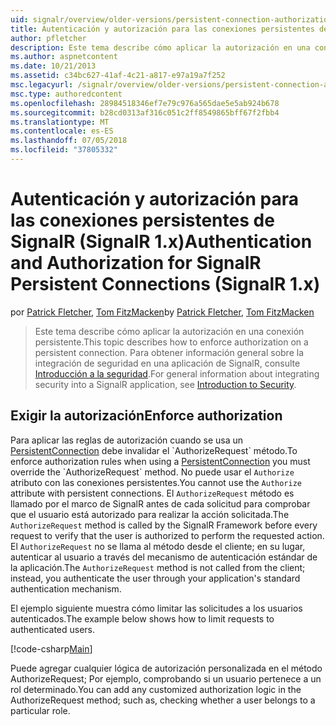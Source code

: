 ```yaml
---
uid: signalr/overview/older-versions/persistent-connection-authorization
title: Autenticación y autorización para las conexiones persistentes de SignalR (SignalR 1.x) | Microsoft Docs
author: pfletcher
description: Este tema describe cómo aplicar la autorización en una conexión persistente. Para obtener información general sobre la integración de seguridad en una aplicación de SignalR,...
ms.author: aspnetcontent
ms.date: 10/21/2013
ms.assetid: c34bc627-41af-4c21-a817-e97a19a7f252
msc.legacyurl: /signalr/overview/older-versions/persistent-connection-authorization
msc.type: authoredcontent
ms.openlocfilehash: 28984518346ef7e79c976a565dae5e5ab924b678
ms.sourcegitcommit: b28cd0313af316c051c2ff8549865bff67f2fbb4
ms.translationtype: MT
ms.contentlocale: es-ES
ms.lasthandoff: 07/05/2018
ms.locfileid: "37805332"
---
```

<a name="authentication-and-authorization-for-signalr-persistent-connections-signalr-1x"></a><span data-ttu-id="30ac3-104">Autenticación y autorización para las conexiones persistentes de SignalR (SignalR 1.x)</span><span class="sxs-lookup"><span data-stu-id="30ac3-104">Authentication and Authorization for SignalR Persistent Connections (SignalR 1.x)</span></span>
====================
<span data-ttu-id="30ac3-105">por [Patrick Fletcher](https://github.com/pfletcher), [Tom FitzMacken](https://github.com/tfitzmac)</span><span class="sxs-lookup"><span data-stu-id="30ac3-105">by [Patrick Fletcher](https://github.com/pfletcher), [Tom FitzMacken](https://github.com/tfitzmac)</span></span>

> <span data-ttu-id="30ac3-106">Este tema describe cómo aplicar la autorización en una conexión persistente.</span><span class="sxs-lookup"><span data-stu-id="30ac3-106">This topic describes how to enforce authorization on a persistent connection.</span></span> <span data-ttu-id="30ac3-107">Para obtener información general sobre la integración de seguridad en una aplicación de SignalR, consulte [Introducción a la seguridad](index.md).</span><span class="sxs-lookup"><span data-stu-id="30ac3-107">For general information about integrating security into a SignalR application, see [Introduction to Security](index.md).</span></span>


## <a name="enforce-authorization"></a><span data-ttu-id="30ac3-108">Exigir la autorización</span><span class="sxs-lookup"><span data-stu-id="30ac3-108">Enforce authorization</span></span>

<span data-ttu-id="30ac3-109">Para aplicar las reglas de autorización cuando se usa un [PersistentConnection](https://msdn.microsoft.com/library/microsoft.aspnet.signalr.persistentconnection(v=vs.111).aspx) debe invalidar el `AuthorizeRequest` método.</span><span class="sxs-lookup"><span data-stu-id="30ac3-109">To enforce authorization rules when using a [PersistentConnection](https://msdn.microsoft.com/library/microsoft.aspnet.signalr.persistentconnection(v=vs.111).aspx) you must override the `AuthorizeRequest` method.</span></span> <span data-ttu-id="30ac3-110">No puede usar el `Authorize` atributo con las conexiones persistentes.</span><span class="sxs-lookup"><span data-stu-id="30ac3-110">You cannot use the `Authorize` attribute with persistent connections.</span></span> <span data-ttu-id="30ac3-111">El `AuthorizeRequest` método es llamado por el marco de SignalR antes de cada solicitud para comprobar que el usuario está autorizado para realizar la acción solicitada.</span><span class="sxs-lookup"><span data-stu-id="30ac3-111">The `AuthorizeRequest` method is called by the SignalR Framework before every request to verify that the user is authorized to perform the requested action.</span></span> <span data-ttu-id="30ac3-112">El `AuthorizeRequest` no se llama al método desde el cliente; en su lugar, autenticar al usuario a través del mecanismo de autenticación estándar de la aplicación.</span><span class="sxs-lookup"><span data-stu-id="30ac3-112">The `AuthorizeRequest` method is not called from the client; instead, you authenticate the user through your application's standard authentication mechanism.</span></span>

<span data-ttu-id="30ac3-113">El ejemplo siguiente muestra cómo limitar las solicitudes a los usuarios autenticados.</span><span class="sxs-lookup"><span data-stu-id="30ac3-113">The example below shows how to limit requests to authenticated users.</span></span>

[!code-csharp[Main](persistent-connection-authorization/samples/sample1.cs)]

<span data-ttu-id="30ac3-114">Puede agregar cualquier lógica de autorización personalizada en el método AuthorizeRequest; Por ejemplo, comprobando si un usuario pertenece a un rol determinado.</span><span class="sxs-lookup"><span data-stu-id="30ac3-114">You can add any customized authorization logic in the AuthorizeRequest method; such as, checking whether a user belongs to a particular role.</span></span>
